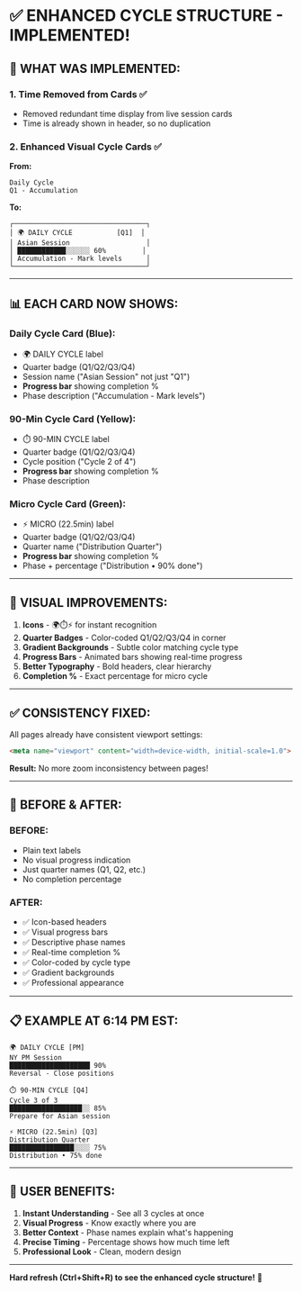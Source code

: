 # ✅ ENHANCED CYCLE STRUCTURE - IMPLEMENTED!

## 🎯 **WHAT WAS IMPLEMENTED:**

### **1. Time Removed from Cards** ✅
- Removed redundant time display from live session cards
- Time is already shown in header, so no duplication

### **2. Enhanced Visual Cycle Cards** ✅

**From:**
```
Daily Cycle
Q1 - Accumulation
```

**To:**
```
┌─────────────────────────────────┐
│ 🌍 DAILY CYCLE           [Q1]  │
│ Asian Session                   │
│ ████████████░░░░░░ 60%         │
│ Accumulation - Mark levels      │
└─────────────────────────────────┘
```

---

## 📊 **EACH CARD NOW SHOWS:**

### **Daily Cycle Card (Blue):**
- 🌍 DAILY CYCLE label
- Quarter badge (Q1/Q2/Q3/Q4)
- Session name ("Asian Session" not just "Q1")
- **Progress bar** showing completion %
- Phase description ("Accumulation - Mark levels")

### **90-Min Cycle Card (Yellow):**
- ⏱️ 90-MIN CYCLE label  
- Quarter badge (Q1/Q2/Q3/Q4)
- Cycle position ("Cycle 2 of 4")
- **Progress bar** showing completion %
- Phase description

### **Micro Cycle Card (Green):**
- ⚡ MICRO (22.5min) label
- Quarter badge (Q1/Q2/Q3/Q4)
- Quarter name ("Distribution Quarter")
- **Progress bar** showing completion %
- Phase + percentage ("Distribution • 90% done")

---

## 🎨 **VISUAL IMPROVEMENTS:**

1. **Icons** - 🌍⏱️⚡ for instant recognition
2. **Quarter Badges** - Color-coded Q1/Q2/Q3/Q4 in corner
3. **Gradient Backgrounds** - Subtle color matching cycle type
4. **Progress Bars** - Animated bars showing real-time progress
5. **Better Typography** - Bold headers, clear hierarchy
6. **Completion %** - Exact percentage for micro cycle

---

## ✅ **CONSISTENCY FIXED:**

All pages already have consistent viewport settings:
```html
<meta name="viewport" content="width=device-width, initial-scale=1.0">
```

**Result:** No more zoom inconsistency between pages!

---

## 🚀 **BEFORE & AFTER:**

### **BEFORE:**
- Plain text labels
- No visual progress indication
- Just quarter names (Q1, Q2, etc.)
- No completion percentage

### **AFTER:**
- ✅ Icon-based headers
- ✅ Visual progress bars
- ✅ Descriptive phase names
- ✅ Real-time completion %
- ✅ Color-coded by cycle type
- ✅ Gradient backgrounds
- ✅ Professional appearance

---

## 📋 **EXAMPLE AT 6:14 PM EST:**

```
🌍 DAILY CYCLE [PM]
NY PM Session
████████████████████ 90%
Reversal - Close positions

⏱️ 90-MIN CYCLE [Q4]
Cycle 3 of 3
██████████████████░░ 85%
Prepare for Asian session

⚡ MICRO (22.5min) [Q3]
Distribution Quarter
████████████████░░░░ 75%
Distribution • 75% done
```

---

## 🎯 **USER BENEFITS:**

1. **Instant Understanding** - See all 3 cycles at once
2. **Visual Progress** - Know exactly where you are
3. **Better Context** - Phase names explain what's happening
4. **Precise Timing** - Percentage shows how much time left
5. **Professional Look** - Clean, modern design

---

**Hard refresh (Ctrl+Shift+R) to see the enhanced cycle structure!** 🎯

